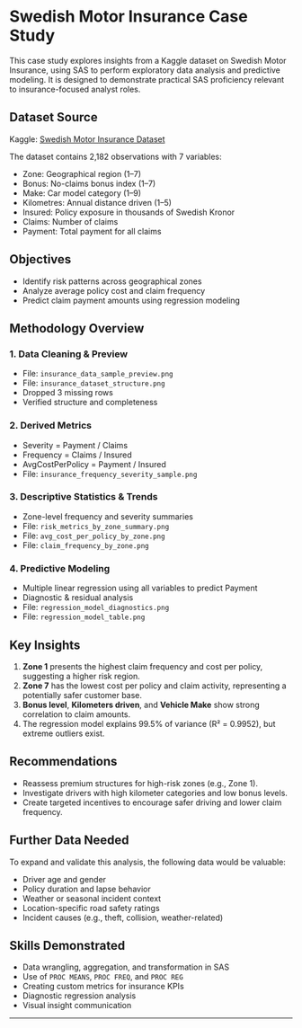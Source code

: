 # Swedish Motor Insurance Case Study

This case study explores insights from a Kaggle dataset on Swedish Motor Insurance, using SAS to perform exploratory data analysis and predictive modeling. It is designed to demonstrate practical SAS proficiency relevant to insurance-focused analyst roles.

## Dataset Source

Kaggle: [Swedish Motor Insurance Dataset](https://www.kaggle.com/datasets/floser/swedish-motor-insurance/data)

The dataset contains 2,182 observations with 7 variables:
- Zone: Geographical region (1–7)
- Bonus: No-claims bonus index (1–7)
- Make: Car model category (1–9)
- Kilometres: Annual distance driven (1–5)
- Insured: Policy exposure in thousands of Swedish Kronor
- Claims: Number of claims
- Payment: Total payment for all claims

## Objectives

- Identify risk patterns across geographical zones
- Analyze average policy cost and claim frequency
- Predict claim payment amounts using regression modeling

## Methodology Overview

### 1. Data Cleaning & Preview
- File: `insurance_data_sample_preview.png`
- File: `insurance_dataset_structure.png`
- Dropped 3 missing rows
- Verified structure and completeness

### 2. Derived Metrics
- Severity = Payment / Claims
- Frequency = Claims / Insured
- AvgCostPerPolicy = Payment / Insured
- File: `insurance_frequency_severity_sample.png`

### 3. Descriptive Statistics & Trends
- Zone-level frequency and severity summaries
- File: `risk_metrics_by_zone_summary.png`
- File: `avg_cost_per_policy_by_zone.png`
- File: `claim_frequency_by_zone.png`

### 4. Predictive Modeling
- Multiple linear regression using all variables to predict Payment
- Diagnostic & residual analysis
- File: `regression_model_diagnostics.png`
- File: `regression_model_table.png`

## Key Insights

1. **Zone 1** presents the highest claim frequency and cost per policy, suggesting a higher risk region.
2. **Zone 7** has the lowest cost per policy and claim activity, representing a potentially safer customer base.
3. **Bonus level**, **Kilometers driven**, and **Vehicle Make** show strong correlation to claim amounts.
4. The regression model explains 99.5% of variance (R² = 0.9952), but extreme outliers exist.

## Recommendations

- Reassess premium structures for high-risk zones (e.g., Zone 1).
- Investigate drivers with high kilometer categories and low bonus levels.
- Create targeted incentives to encourage safer driving and lower claim frequency.

## Further Data Needed

To expand and validate this analysis, the following data would be valuable:
- Driver age and gender
- Policy duration and lapse behavior
- Weather or seasonal incident context
- Location-specific road safety ratings
- Incident causes (e.g., theft, collision, weather-related)

## Skills Demonstrated

- Data wrangling, aggregation, and transformation in SAS
- Use of `PROC MEANS`, `PROC FREQ`, and `PROC REG`
- Creating custom metrics for insurance KPIs
- Diagnostic regression analysis
- Visual insight communication

---
